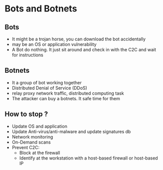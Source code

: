 # Bots and Botnets

## Bots

* It might be a trojan horse, you can download the bot accidentally
* may be an OS or application vulnerability
* A Bot do nothing. It just sit around and check in with the C2C and wait for instructions

## Botnets

* It a group of bot working together
* Distributed Denial of Service (DDoS)
* relay proxy network traffic, distributed computing task
* The attacker can buy a botnets. It safe time for them

## How to stop ?&#x20;

* Update OS and application
* Update Anti-virus/anti-malware and update signatures db
* Network monitoring
* On-Demand scans
* Prevent C2C:&#x20;
  * Block at the firewall
  * Identify at the workstation with a host-based firewall or host-based IP
